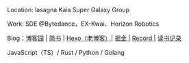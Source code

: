 Location: lasagna Kaia Super Galaxy Group

Work: SDE @Bytedance，EX-Kwai、Horizon Robotics

Blog：[博客园](https://www.cnblogs.com/srtain/)  | [简书](https://www.jianshu.com/u/9bcfe3ec3d23) |  [Hexo（老博客）](https://srtian96.gitee.io/blog/)|  [掘金  |](https://juejin.cn/user/2647279729648551)  [Record  |](https://github.com/srtian/Record)  [读书记录](https://www.notion.so/a55c12708dbe42969b7052a6fe9f35c2)

JavaScript（TS）/ Rust / Python / Golang
